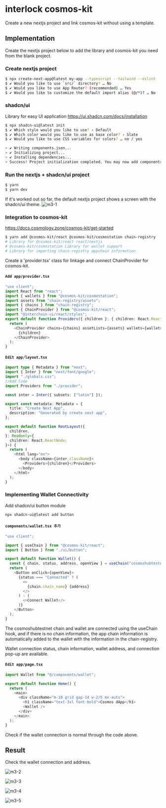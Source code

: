 # interlock cosmos-kit

Create a new nextjs project and link cosmos-kit without using a template.


## Implementation

Create the nextjs project below to add the library and cosmos-kit you need from the blank project.

### Create nextjs project
```bash
$ npx create-next-app@latest my-app --typescript --tailwind --eslint
$ ✔ Would you like to use `src/` directory? … No
$ ✔ Would you like to use App Router? (recommended) … Yes
$ ✔ Would you like to customize the default import alias (@/*)? … No
```

### shadcn/ui

Library for easy UI application
https://ui.shadcn.com/docs/installation

```bash
$ npx shadcn-ui@latest init
$ ✔ Which style would you like to use? › Default
$ ✔ Which color would you like to use as base color? › Slate
$ ✔ Would you like to use CSS variables for colors? … no / yes

> ✔ Writing components.json...
> ✔ Initializing project...
> ✔ Installing dependencies...
> Success! Project initialization completed. You may now add components.
```

### Run the nextjs + shadcn/ui project

```bash
$ yarn
$ yarn dev
```

If it's worked out so far, the default nextjs project shows a screen with the shadcn/ui theme.
![m3-1](../../images/m3-1.png)

### Integration to cosmos-kit

https://docs.cosmology.zone/cosmos-kit/get-started

```bash
$ yarn add @cosmos-kit/react @cosmos-kit/cosmostation chain-registry
# Library for @cosmos-kit/react react/nextjs
# @cosmos-kit/cosmostation Library for wallet support
# Library for importing chain-registry appchain information
```

Create a 'provider.tsx' class for linkage and connect ChainProvider for cosmos-kit.

#### **`Add app/provider.tsx`**

```ts
"use client";
import React from "react";
import { wallets } from "@cosmos-kit/cosmostation";
import assets from "chain-registry/assets";
import { chains } from "chain-registry";
import { ChainProvider } from "@cosmos-kit/react";
import "@interchain-ui/react/styles";
export default function Providers({ children }: { children: React.ReactNode }) {
  return (
    <ChainProvider chains={chains} assetLists={assets} wallets={wallets}>
      {children}
    </ChainProvider>
  );
}
```

#### **`Edit app/layout.tsx`**

```ts
import type { Metadata } from "next";
import { Inter } from "next/font/google";
import "./globals.css";
//Add Code
import Providers from "./provider";

const inter = Inter({ subsets: ["latin"] });

export const metadata: Metadata = {
  title: "Create Next App",
  description: "Generated by create next app",
};

export default function RootLayout({
  children,
}: Readonly<{
  children: React.ReactNode;
}>) {
  return (
    <html lang="en">
      <body className={inter.className}>
        <Providers>{children}</Providers>
      </body>
    </html>
  );
}
```

### Implementing Wallet Connectivity

Add shadcn/ui button module

```bash
npx shadcn-ui@latest add button
```

#### **`components/wallet.tsx 추가`**

```ts
"use client";

import { useChain } from "@cosmos-kit/react";
import { Button } from "./ui/button";

export default function Wallet() {
  const { chain, status, address, openView } = useChain("cosmoshubtestnet");
  return (
    <Button onClick={openView}>
      {status === "Connected" ? (
        <>
          {chain.chain_name} {address}
        </>
      ) : (
        <>Connect Wallet</>
      )}
    </Button>
  );
}
```

The cosmoshubtestnet chain and wallet are connected using the useChain hook, and if there is no chain information, the app chain information is automatically added to the wallet with the information in the chain-registry.

Wallet connection status, chain information, wallet address, and connection pop-up are available.

#### **`Edit app/page.tsx`**

```ts
import Wallet from "@/components/wallet";

export default function Home() {
  return (
    <main>
      <div className="m-10 grid gap-14 w-2/5 mx-auto">
        <h1 className="text-3xl font-bold">Cosmos dApp</h1>
        <Wallet />
      </div>
    </main>
  );
}
```

Check if the wallet connection is normal through the code above.

## Result

Check the wallet connection and address.

![m3-2](../../images/m3-2.png)

![m3-3](../../images/m3-3.png)

![m3-4](../../images/m3-4.png)

![m3-5](../../images/m3-5.png)

